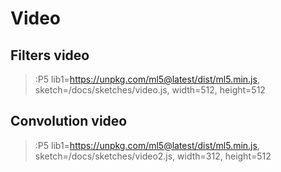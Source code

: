 # Video

## Filters video
> :P5 lib1=https://unpkg.com/ml5@latest/dist/ml5.min.js, sketch=/docs/sketches/video.js, width=512, height=512

## Convolution video
> :P5 lib1=https://unpkg.com/ml5@latest/dist/ml5.min.js, sketch=/docs/sketches/video2.js, width=312, height=512

